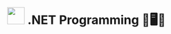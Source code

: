 # <img src="https://cdn.worldvectorlogo.com/logos/dot-net-core-7.svg" width="40"> .NET Programming 📗🖥️🔢
